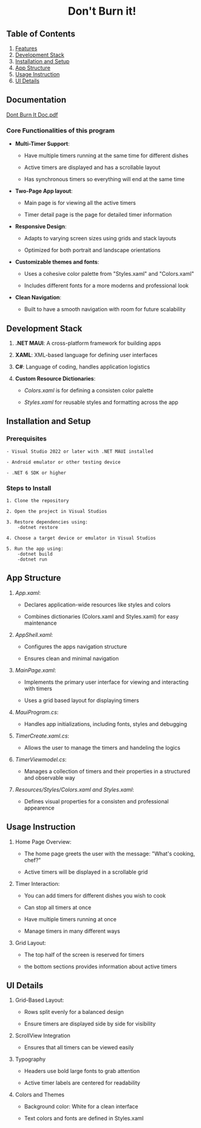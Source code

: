 <h1 align="center">Don't Burn it! </h1>

## Table of Contents
1. [Features](#features)
2. [Development Stack](#development-stack)
3. [Installation and Setup](#installation-and-setup)
4. [App Structure](#app-structure)
5. [Usage Instruction](#usage-instruction)
6. [UI Details](#ui-details)

## Documentation
[Dont Burn It Doc.pdf](https://github.com/user-attachments/files/18089782/Dont.Burn.It.Doc.pdf)


### Core Functionalities of this program

- **Multi-Timer Support**:

    - Have multiple timers running at the same time for different dishes
    
    - Active timers are displayed and has a scrollable layout

    - Has synchronous timers so everything will end at the same time

- **Two-Page App layout**:

    - Main page is for viewing all the active timers

    - Timer detail page is the page for detailed timer information

- **Responsive Design**:

    - Adapts to varying screen sizes using grids and stack layouts

    - Optimized for both portrait and landscape orientations

- **Customizable themes and fonts**:

    - Uses a cohesive color palette from "Styles.xaml" and "Colors.xaml"

    - Includes different fonts for a more moderns and professional look

- **Clean Navigation**:

    - Built to have a smooth navigation with room for future scalability

## Development Stack

1. **.NET MAUI**: A cross-platform framework for building apps

2. **XAML**: XML-based language for defining user interfaces

3. **C#**: Language of coding, handles application logistics

4. **Custom Resource Dictionaries**:
    
    - *Colors.xaml* is for defining a consisten color palette

    - *Styles.xaml* for reusable styles and formatting across the app 

## Installation and Setup

### Prerequisites

    - Visual Studio 2022 or later with .NET MAUI installed

    - Android emulator or other testing device

    - .NET 6 SDK or higher

### Steps to Install

    1. Clone the repository

    2. Open the project in Visual Studios

    3. Restore dependencies using:
        -dotnet restore

    4. Choose a target device or emulator in Visual Studios

    5. Run the app using:
        -dotnet build
        -dotnet run

## App Structure

1. *App.xaml*:

    - Declares application-wide resources like styles and colors

    - Combines dictionaries (Colors.xaml and Styles.xaml) for easy maintenance

2. *AppShell.xaml*:

    - Configures the apps navigation structure

    - Ensures clean and minimal navigation

3. *MainPage.xaml*:

    - Implements the primary user interface for viewing and interacting with timers

    - Uses a grid based layout for displaying timers 

4. *MauiProgram.cs*:

    - Handles app initializations, including fonts, styles and debugging

5. *TimerCreate.xaml.cs*:

    - Allows the user to manage the timers and handeling the logics

6. *TimerViewmodel.cs*:

    -  Manages a collection of timers and their properties in a structured and observable way

6. *Resources/Styles/Colors.xaml and Styles.xaml*:
    - Defines visual properties for a consisten and professional appearence

## Usage Instruction

1. Home Page Overview:

    - The home page greets the user with the message: "What's cooking, chef?"

    - Active timers will be displayed in a scrollable grid

2. Timer Interaction:

    - You can add timers for different dishes you wish to cook

    - Can stop all timers at once 

    - Have multiple timers running at once

    - Manage timers in many different ways

3. Grid Layout:

    - The top half of the screen is reserved for timers

    - the bottom sections provides information about active timers

## UI Details

1. Grid-Based Layout:

    - Rows split evenly for a balanced design

    - Ensure timers are displayed side by side for visibility

2. ScrollView Integration

    - Ensures that all timers can be viewed easily

3. Typography

    - Headers use bold large fonts to grab attention

    - Active timer labels are centered for readability

4. Colors and Themes

    - Background color: White for a clean interface

    - Text colors and fonts are defined in Styles.xaml








